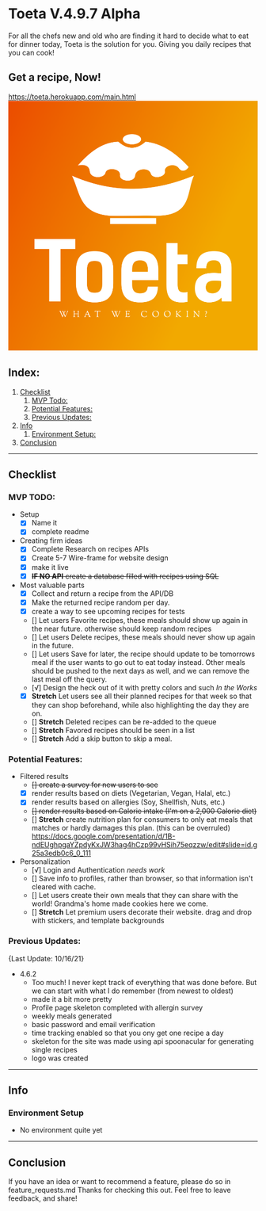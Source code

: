 # Toeta V.4.9.7 Alpha
For all the chefs new and old who are finding it hard to decide what to eat for dinner today, Toeta is the solution for you. Giving you daily recipes that you can cook!

## Get a recipe, Now!
https://toeta.herokuapp.com/main.html
![snapshot](./public/snapshot.png)

## Index:
1. [Checklist](#checklist)
    1. [MVP Todo:](#mvp-todo)
    2. [Potential Features:](#potential-features)
    3. [Previous Updates:](#previous-updates)
2. [Info](#info)
    1. [Environment Setup:](#environment-setup)
3. [Conclusion](#conclusion)

___
## Checklist

### MVP TODO:
- Setup 
    - [x] Name it
    - [x] complete readme
- Creating firm ideas
    - [x] Complete Research on recipes APIs
    - [x] Create 5-7 Wire-frame for website design
    - [x] make it live
    - [x] ~~**IF NO API** create a database filled with recipes using SQL~~ 
- Most valuable parts
    - [x] Collect and return a recipe from the API/DB
    - [x] Make the returned recipe random per day.
    - [x] create a way to see upcoming recipes for tests
    - [] Let users Favorite recipes, these meals should show up again in the near future. otherwise should keep random recipes
    - [] Let users Delete recipes, these meals should never show up again in the future.
    - [] Let users Save for later, the recipe should update to be tomorrows meal if the user wants to go out to eat today instead. Other meals should be pushed to the next days as well, and we can remove the last meal off the query.
    - [√] Design the heck out of it with pretty colors and such *In the Works*
    - [x] **Stretch** Let users see all their planned recipes for that week so that they can shop beforehand, while also highlighting the day they are on.
    - [] **Stretch** Deleted recipes can be re-added to the queue 
    - [] **Stretch** Favored recipes should be seen in a list
    - [] **Stretch** Add a skip button to skip a meal.
### Potential Features:
- Filtered results
    - ~~[] create a survey for new users to see~~
    - [x] render results based on diets (Vegetarian, Vegan, Halal, etc.)
    - [x] render results based on allergies (Soy, Shellfish, Nuts, etc.)
    - ~~[] render results based on Calorie intake (I'm on a 2,000 Calorie diet)~~
    - [] **Stretch** create nutrition plan for consumers to only eat meals that matches or hardly damages this plan. (this can be overruled) https://docs.google.com/presentation/d/1B-ndEUghpgaYZpdyKxJW3hag4hCzp99vHSih75eqzzw/edit#slide=id.g25a3edb0c6_0_111 
- Personalization
    - [√] Login and Authentication *needs work*
    - [] Save info to profiles, rather than browser, so that information isn't cleared with cache.
    - [] Let users create their own meals that they can share with the world! Grandma's home made cookies here we come.
    - [] **Stretch** Let premium users decorate their website. drag and drop with stickers, and template backgrounds

### Previous Updates:
{Last Update: 10/16/21}
- 4.6.2
    - Too much! I never kept track of everything that was done before. But we can start with what I do remember (from newest to oldest)
    - made it a bit more pretty
    - Profile page skeleton completed with allergin survey
    - weekly meals generated
    - basic password and email verification
    - time tracking enabled so that you ony get one recipe a day
    - skeleton for the site was made using api spoonacular for  generating  single recipes
    - logo was created

___
## Info

### Environment Setup
- No environment quite yet

___
## Conclusion
If you have an idea or want to recommend a feature, please do so in feature_requests.md 
Thanks for checking this out. Feel free to leave feedback, and share!